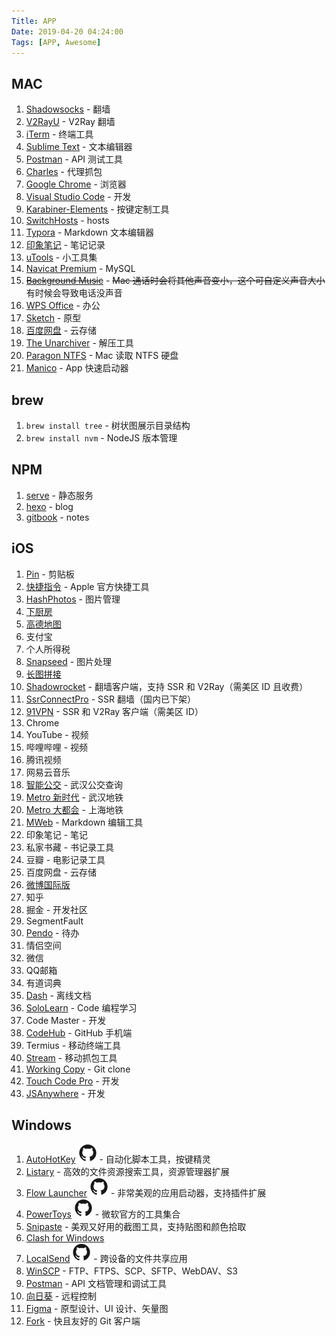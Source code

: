 ```yaml
---
Title: APP
Date: 2019-04-20 04:24:00
Tags: [APP, Awesome]
---
```


## MAC

1. [Shadowsocks](https://github.com/shadowsocks/ShadowsocksX-NG) - 翻墙
2. [V2RayU](https://github.com/yanue/V2rayU) - V2Ray 翻墙
3. [iTerm](https://www.iterm2.com/) - 终端工具
4. [Sublime Text](https://www.sublimetext.com/) - 文本编辑器
5. [Postman](https://www.getpostman.com/downloads/) - API 测试工具
6. [Charles](https://www.charlesproxy.com/download/) - 代理抓包
7. [Google Chrome](https://www.google.com/intl/zh-CN/chrome/) - 浏览器
8. [Visual Studio Code](https://code.visualstudio.com/) - 开发
9. [Karabiner-Elements](https://github.com/tekezo/Karabiner-Elements) - 按键定制工具
10. [SwitchHosts](https://github.com/oldj/SwitchHosts) - hosts
11. [Typora](https://typora.io/) - Markdown 文本编辑器
12. [印象笔记](https://www.yinxiang.com/) - 笔记记录
13. [uTools](https://u.tools/) - 小工具集
14. [Navicat Premium](https://www.navicat.com.cn/products) - MySQL
15. [~~Background Music~~](https://github.com/kyleneideck/BackgroundMusic) - ~~Mac 通话时会将其他声音变小，这个可自定义声音大小~~ 有时候会导致电话没声音
16. [WPS Office](https://www.wps.cn/) - 办公
17. [Sketch](https://www.sketch.com/) - 原型
18. [百度网盘](http://pan.baidu.com/download) - 云存储
19. [The Unarchiver](https://theunarchiver.com/) - 解压工具
20. [Paragon NTFS](https://www.paragon-software.com/us/home/ntfs-mac/) - Mac 读取 NTFS 硬盘
21. [Manico](https://manico.im/) - App 快速启动器

## brew

1. `brew install tree` - 树状图展示目录结构
2. `brew install nvm` - NodeJS 版本管理

## NPM

1. [serve](https://github.com/zeit/serve) - 静态服务
2. [hexo](https://hexo.io/zh-cn/) - blog
3. [gitbook](https://github.com/GitbookIO/gitbook-cli) - notes

## iOS

1. [Pin](https://itunes.apple.com/cn/app/pin-%E5%89%AA%E8%B4%B4%E6%9D%BF%E6%89%A9%E5%B1%95/id1039643846?mt=8) - 剪贴板
2. [快捷指令](https://itunes.apple.com/cn/app/%E5%BF%AB%E6%8D%B7%E6%8C%87%E4%BB%A4/id915249334?mt=8) - Apple 官方快捷工具
3. [HashPhotos](https://itunes.apple.com/cn/app/hashphotos/id685784609?mt=8) - 图片管理
4. [下厨房](https://itunes.apple.com/cn/app/%E4%B8%8B%E5%8E%A8%E6%88%BF-%E7%BE%8E%E9%A3%9F%E8%8F%9C%E8%B0%B1/id460979760?mt=8)
5. [高德地图](https://itunes.apple.com/cn/app/%E9%AB%98%E5%BE%B7%E5%9C%B0%E5%9B%BE-%E7%B2%BE%E5%87%86%E5%9C%B0%E5%9B%BE-%E5%AF%BC%E8%88%AA%E5%87%BA%E8%A1%8C%E5%BF%85%E5%A4%87/id461703208?mt=8)
6. 支付宝
7. 个人所得税
8. [Snapseed](https://itunes.apple.com/cn/app/snapseed/id439438619?mt=8) - 图片处理
9. [长图拼接](https://itunes.apple.com/cn/app/%E9%95%BF%E5%9B%BE%E6%8B%BC%E6%8E%A5-%E8%BD%BB%E6%9D%BE%E6%8B%BC%E6%88%AA%E5%B1%8F/id1175878538?mt=8)
10. [Shadowrocket](https://apps.apple.com/us/app/shadowrocket/id932747118) - 翻墙客户端，支持 SSR 和 V2Ray（需美区 ID 且收费）
11. [SsrConnectPro](https://itunes.apple.com/cn/app/ssrconnectpro/id1272045249?mt=8) - SSR 翻墙（国内已下架）
12. [91VPN](https://apps.apple.com/us/app/91vpn/id1483753706) - SSR 和 V2Ray 客户端（需美区 ID）
13. Chrome
14. YouTube - 视频
15. 哔哩哔哩 - 视频
16. 腾讯视频
17. 网易云音乐
18. [智能公交](https://apps.apple.com/cn/app/%E6%99%BA%E8%83%BD%E5%85%AC%E4%BA%A4-%E5%AE%9E%E6%97%B6%E5%85%AC%E4%BA%A4-%E5%9C%B0%E9%93%81%E6%8D%A2%E4%B9%98%E5%85%A8%E7%9F%A5%E6%99%93/id592634259) - 武汉公交查询
19. [Metro 新时代](https://apps.apple.com/us/app/metro%E6%96%B0%E6%97%B6%E4%BB%A3/id1121139634) - 武汉地铁
20. [Metro 大都会](https://apps.apple.com/cn/app/shanghai-metro-daduhui/id1202750238) - 上海地铁
21. [MWeb](https://itunes.apple.com/cn/app/mweb-%E5%BC%BA%E5%A4%A7%E7%9A%84-markdown-%E7%BC%96%E8%BE%91%E5%92%8C%E5%8F%91%E5%B8%83%E8%BD%AF%E4%BB%B6/id1183407767?mt=8) - Markdown 编辑工具
22. 印象笔记 - 笔记
23. 私家书藏 - 书记录工具
24. 豆瓣 - 电影记录工具
25. 百度网盘 - 云存储
26. [微博国际版](https://itunes.apple.com/cn/app/%E5%BE%AE%E5%8D%9A%E5%9B%BD%E9%99%85%E7%89%88/id1215210046?mt=8)
27. 知乎
28. 掘金 - 开发社区
29. SegmentFault
30. [Pendo](https://itunes.apple.com/cn/app/pendo%E7%AC%94%E8%AE%B0/id805451002?mt=8) - 待办
31. 情侣空间
32. 微信
33. QQ邮箱
34. 有道词典
35. [Dash](https://itunes.apple.com/cn/app/dash-offline-api-docs/id1239167694?mt=8) - 离线文档
36. [SoloLearn](https://apps.apple.com/us/app/sololearn-learn-to-code/id1210079064) - Code 编程学习
37. Code Master - 开发
38. [CodeHub](https://itunes.apple.com/cn/app/codehub-a-client-for-github/id707173885?mt=8) - GitHub 手机端
39. Termius - 移动终端工具
40. [Stream](https://itunes.apple.com/cn/app/stream/id1312141691?mt=8) - 移动抓包工具
41. [Working Copy](https://itunes.apple.com/cn/app/working-copy/id896694807?mt=8) - Git clone
42. [Touch Code Pro](https://itunes.apple.com/cn/app/touch-code-pro/id989524904?mt=8) - 开发
43. [JSAnywhere](https://itunes.apple.com/cn/app/javascript-anywhere-jsanywhere/id363452277?mt=8) - 开发

## Windows

1. [AutoHotKey](https://www.autohotkey.com/) [![](../images/icons/github.svg)](https://github.com/AutoHotkey/AutoHotkey) - 自动化脚本工具，按键精灵
2. [Listary](https://www.listary.com/) - 高效的文件资源搜索工具，资源管理器扩展
3. [Flow Launcher](https://www.flowlauncher.com/) [![](../images/icons/github.svg)](https://github.com/Flow-Launcher/Flow.Launcher) - 非常美观的应用启动器，支持插件扩展
4. [PowerToys](https://learn.microsoft.com/en-us/windows/powertoys/) [![](../images/icons/github.svg)](https://github.com/microsoft/PowerToys) - 微软官方的工具集合
5. [Snipaste](https://www.snipaste.com/) - 美观又好用的截图工具，支持贴图和颜色拾取
6. [Clash for Windows](https://github.com/Fndroid/clash_for_windows_pkg)
7. [LocalSend](https://localsend.org/) [![](../images/icons/github.svg)](https://github.com/localsend/localsend) - 跨设备的文件共享应用
8. [WinSCP](https://winscp.net/eng/index.php) - FTP、FTPS、SCP、SFTP、WebDAV、S3
9.  [Postman](https://www.postman.com/) - API 文档管理和调试工具
10. [向日葵](https://sunlogin.oray.com/) - 远程控制
11. [Figma](https://www.figma.com/) - 原型设计、UI 设计、矢量图
12. [Fork](https://git-fork.com/) - 快且友好的 Git 客户端
